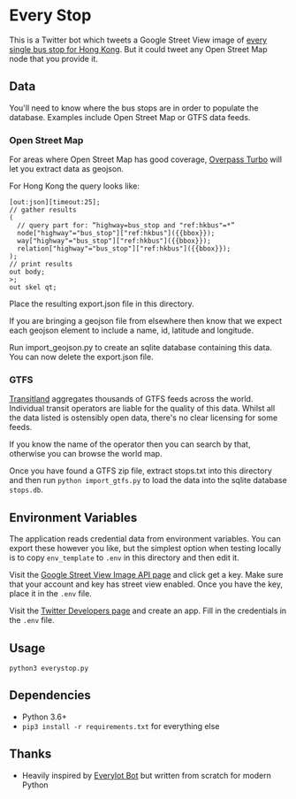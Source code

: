 # Every Stop

This is a Twitter bot which tweets a Google Street View image of [every single bus stop for Hong Kong](https://twitter.com/everystophk).  But it could tweet any Open Street Map node that you provide it.

## Data

You'll need to know where the bus stops are in order to populate the database.  Examples include Open Street Map or GTFS data feeds.

### Open Street Map

For areas where Open Street Map has good coverage, [Overpass Turbo](http://overpass-turbo.eu/) will let you extract data as geojson.

For Hong Kong the query looks like:

```
[out:json][timeout:25];
// gather results
(
  // query part for: “highway=bus_stop and "ref:hkbus"=*”
  node["highway"="bus_stop"]["ref:hkbus"]({{bbox}});
  way["highway"="bus_stop"]["ref:hkbus"]({{bbox}});
  relation["highway"="bus_stop"]["ref:hkbus"]({{bbox}});
);
// print results
out body;
>;
out skel qt;
```

Place the resulting export.json file in this directory.

If you are bringing a geojson file from elsewhere then know that we expect each geojson element to include a name, id, latitude and longitude.

Run import_geojson.py to create an sqlite database containing this data.  You can now delete the export.json file.

### GTFS

[Transitland](https://www.transit.land/feeds) aggregates thousands of GTFS feeds across the world.  Individual transit operators are liable for the quality of this data.  Whilst all the data listed is ostensibly open data, there's no clear licensing for some feeds.

If you know the name of the operator then you can search by that, otherwise you can browse the world map.

Once you have found a GTFS zip file, extract stops.txt into this directory and then run `python import_gtfs.py` to load the data into the sqlite database `stops.db`.

## Environment Variables

The application reads credential data from environment variables.  You can export these however you like, but the simplest option when testing locally is to copy `env_template` to `.env` in this directory and then edit it.

Visit the [Google Street View Image API page](https://developers.google.com/maps/documentation/streetview/) and click get a key. Make sure that your account and key has street view enabled.  Once you have the key, place it in the `.env` file.

Visit the [Twitter Developers page](https://developer.twitter.com/en/apps) and create an app.  Fill in the credentials in the `.env` file.

## Usage

`python3 everystop.py`

## Dependencies

* Python 3.6+
* `pip3 install -r requirements.txt` for everything else

## Thanks

* Heavily inspired by [Everylot Bot](https://github.com/fitnr/everylotbot) but written from scratch for modern Python
